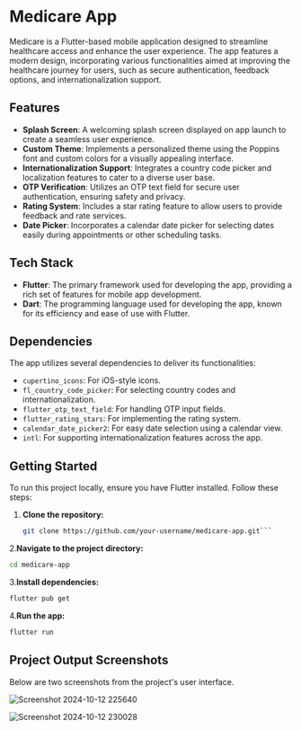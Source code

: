 # Medicare App

Medicare is a Flutter-based mobile application designed to streamline healthcare access and enhance the user experience. The app features a modern design, incorporating various functionalities aimed at improving the healthcare journey for users, such as secure authentication, feedback options, and internationalization support.

## Features

- **Splash Screen**: A welcoming splash screen displayed on app launch to create a seamless user experience.
- **Custom Theme**: Implements a personalized theme using the Poppins font and custom colors for a visually appealing interface.
- **Internationalization Support**: Integrates a country code picker and localization features to cater to a diverse user base.
- **OTP Verification**: Utilizes an OTP text field for secure user authentication, ensuring safety and privacy.
- **Rating System**: Includes a star rating feature to allow users to provide feedback and rate services.
- **Date Picker**: Incorporates a calendar date picker for selecting dates easily during appointments or other scheduling tasks.

## Tech Stack

- **Flutter**: The primary framework used for developing the app, providing a rich set of features for mobile app development.
- **Dart**: The programming language used for developing the app, known for its efficiency and ease of use with Flutter.

## Dependencies

The app utilizes several dependencies to deliver its functionalities:
- `cupertino_icons`: For iOS-style icons.
- `fl_country_code_picker`: For selecting country codes and internationalization.
- `flutter_otp_text_field`: For handling OTP input fields.
- `flutter_rating_stars`: For implementing the rating system.
- `calendar_date_picker2`: For easy date selection using a calendar view.
- `intl`: For supporting internationalization features across the app.

## Getting Started

To run this project locally, ensure you have Flutter installed. Follow these steps:

1. **Clone the repository:**
   ```bash
   git clone https://github.com/your-username/medicare-app.git```
2.**Navigate to the project directory:**
```bash
cd medicare-app 
```
3.**Install dependencies:**
```bash
flutter pub get
```
4.**Run the app:**
```bash
flutter run
```


## Project Output Screenshots

Below are two screenshots from the project's user interface.






![Screenshot 2024-10-12 225640](https://github.com/user-attachments/assets/b3b19d8f-220b-4f5e-ad85-f87ac756f23b)




![Screenshot 2024-10-12 230028](https://github.com/user-attachments/assets/53e69616-af2c-4cb1-9988-217296e6e9f1)
